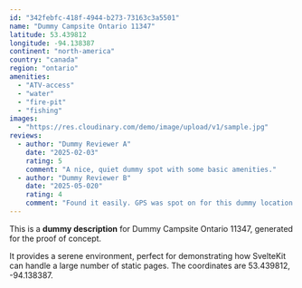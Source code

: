 ```yaml
---
id: "342febfc-418f-4944-b273-73163c3a5501"
name: "Dummy Campsite Ontario 11347"
latitude: 53.439812
longitude: -94.138387
continent: "north-america"
country: "canada"
region: "ontario"
amenities:
  - "ATV-access"
  - "water"
  - "fire-pit"
  - "fishing"
images:
  - "https://res.cloudinary.com/demo/image/upload/v1/sample.jpg"
reviews:
  - author: "Dummy Reviewer A"
    date: "2025-02-03"
    rating: 5
    comment: "A nice, quiet dummy spot with some basic amenities."
  - author: "Dummy Reviewer B"
    date: "2025-05-020"
    rating: 4
    comment: "Found it easily. GPS was spot on for this dummy location."
---
```


This is a **dummy description** for Dummy Campsite Ontario 11347, generated for the proof of concept.

It provides a serene environment, perfect for demonstrating how SvelteKit can handle a large number of static pages. The coordinates are 53.439812, -94.138387.
